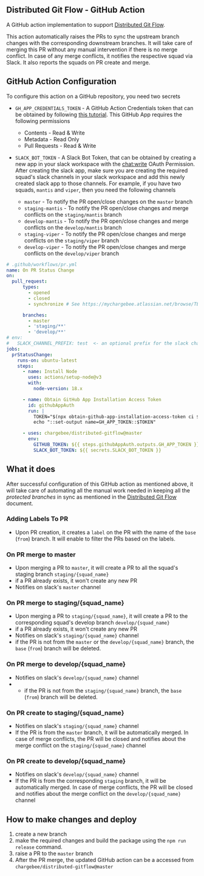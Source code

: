 ## Distributed Git Flow - GitHub Action

A GitHub action implementation to support [Distributed Git Flow](docs/distributed-gitflow.md). 

This action automatically raises the PRs to sync the upstream branch changes with the corresponding downstream branches. It will take care of merging this PR without any 
manual intervention if there is no merge conflict. In case of any merge conflicts, it notifies the respective squad via Slack. It also reports the squads on PR create and merge.

## GitHub Action Configuration

To configure this action on a GitHub repository, you need two secrets

* `GH_APP_CREDENTIALS_TOKEN` - A GitHub Action Credentials token that can be obtained by following [this tutorial](https://dev.to/dtinth/authenticating-as-a-github-app-in-a-github-actions-workflow-27co). This GitHub App requires the following permissions
  - Contents - Read & Write
  - Metadata - Read Only
  - Pull Requests - Read & Write

* `SLACK_BOT_TOKEN` - A Slack Bot Token, that can be obtained by creating a new app in your slack workspace with the [chat:write](https://api.slack.com/scopes/chat:write) OAuth Permission. After creating the slack app, make sure you are creating the required squad's slack channels in your slack workspace and add this newly created slack app to those channels. For example, if you have two squads, `mantis` and `viper`, then you need the following channels
  - `master` - To notify the PR open/close changes on the `master` branch
  - `staging-mantis` - To notify the PR open/close changes and merge conflicts on the `staging/mantis` branch
  - `develop-mantis` - To notify the PR open/close changes and merge conflicts on the `develop/mantis` branch
  - `staging-viper` - To notify the PR open/close changes and merge conflicts on the `staging/viper` branch
  - `develop-viper` - To notify the PR open/close changes and merge conflicts on the `develop/viper` branch

```yaml
# .github/workflows/pr.yml
name: On PR Status Change
on:
  pull_request:
      types:
        - opened
        - closed
        - synchronize # See https://mychargebee.atlassian.net/browse/TECHINT-498

      branches:  
        - master  
        - 'staging/**'
        - 'develop/**'
# env:
#   SLACK_CHANNEL_PREFIX: test  <- an optional prefix for the slack channel names. Eg. test-staging-mantis, test-develop-viper
jobs:
  prStatusChange:
    runs-on: ubuntu-latest
    steps:
      - name: Install Node 
        uses: actions/setup-node@v3
        with:
          node-version: 18.x

      - name: Obtain GitHub App Installation Access Token
        id: githubAppAuth
        run: |
          TOKEN="$(npx obtain-github-app-installation-access-token ci ${{ secrets.GH_APP_CREDENTIALS_TOKEN }})"
          echo "::set-output name=GH_APP_TOKEN::$TOKEN"

      - uses: chargebee/distributed-gitflow@master
        env:
          GITHUB_TOKEN: ${{ steps.githubAppAuth.outputs.GH_APP_TOKEN }}
          SLACK_BOT_TOKEN: ${{ secrets.SLACK_BOT_TOKEN }}
```

## What it does

After successful configuration of this GitHub action as mentioned above, it will take care of automating all the manual work needed in keeping all the *protected branches* in sync as mentioned in the [Distributed Git Flow](docs/distributed-gitflow.md) document.

### Adding Labels To PR
- Upon PR creation, it creates a `label` on the PR with the name of the `base` (`from`) branch. It will enable to filter the PRs based on the labels.  

### On PR merge to master
- Upon merging a PR to `master`, it will create a PR to all the squad's staging branch `staging/{squad_name}`
- if a PR already exists, it won't create any new PR
- Notifies on slack's `master` channel

### On PR merge to staging/{squad_name}
- Upon merging a PR to `staging/{squad_name}`, it will create a PR to the corresponding squad's develop branch `develop/{squad_name}`
- if a PR already exists, it won't create any new PR
- Notifies on slack's `staging/{squad_name}` channel
- if the PR is not from the `master` or the `develop/{squad_name}` branch, the `base` (`from`) branch will be deleted.

### On PR merge to develop/{squad_name}
- Notifies on slack's `develop/{squad_name}` channel
- - if the PR is not from the `staging/{squad_name}` branch, the `base` (`from`) branch will be deleted.

### On PR create to staging/{squad_name}
- Notifies on slack's `staging/{squad_name}` channel
- If the PR is from the `master` branch, it will be automatically merged. In case of merge conflicts, the PR will be closed and notifies about the merge conflict on the `staging/{squad_name}` channel

### On PR create to develop/{squad_name}
- Notifies on slack's `develop/{squad_name}` channel
- If the PR is from the corresponding `staging` branch, it will be automatically merged. In case of merge conflicts, the PR will be closed and notifies about the merge conflict on the `develop/{squad_name}` channel


## How to make changes and deploy
1. create a new branch
2. make the required changes and build the package using the `npm run release` command.
3. raise a PR to the `master` branch
4. After the PR merge, the updated GitHub action can be a accessed from `chargebee/distributed-gitflow@master` 
